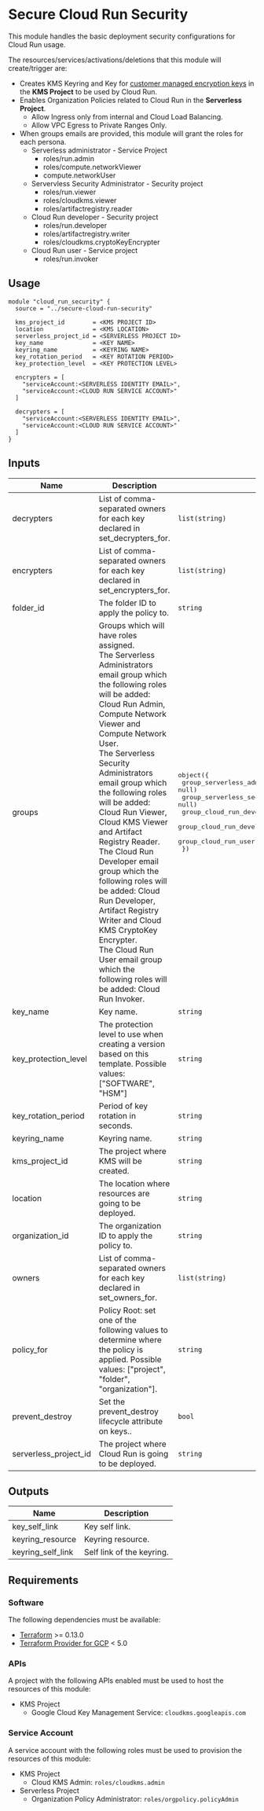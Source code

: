 # Secure Cloud Run Security

This module handles the basic deployment security configurations for Cloud Run usage.

The resources/services/activations/deletions that this module will create/trigger are:

* Creates KMS Keyring and Key for [customer managed encryption keys](https://cloud.google.com/run/docs/securing/using-cmek) in the **KMS Project**
to be used by Cloud Run.
* Enables Organization Policies related to Cloud Run in the **Serverless Project**.
  * Allow Ingress only from internal and Cloud Load Balancing.
  * Allow VPC Egress to Private Ranges Only.
* When groups emails are provided, this module will grant the roles for each persona.
  * Serverless administrator - Service Project
    * roles/run.admin
    * roles/compute.networkViewer
    * compute.networkUser
  * Servervless Security Administrator - Security project
    * roles/run.viewer
    * roles/cloudkms.viewer
    * roles/artifactregistry.reader
  * Cloud Run developer - Security project
    * roles/run.developer
    * roles/artifactregistry.writer
    * roles/cloudkms.cryptoKeyEncrypter
  * Cloud Run user - Service project
    * roles/run.invoker

## Usage

```hcl
module "cloud_run_security" {
  source = "../secure-cloud-run-security"

  kms_project_id        = <KMS PROJECT ID>
  location              = <KMS LOCATION>
  serverless_project_id = <SERVERLESS PROJECT ID>
  key_name              = <KEY NAME>
  keyring_name          = <KEYRING NAME>
  key_rotation_period   = <KEY ROTATION PERIOD>
  key_protection_level  = <KEY PROTECTION LEVEL>

  encrypters = [
    "serviceAccount:<SERVERLESS IDENTITY EMAIL>",
    "serviceAccount:<CLOUD RUN SERVICE ACCOUNT>"
  ]

  decrypters = [
    "serviceAccount:<SERVERLESS IDENTITY EMAIL>",
    "serviceAccount:<CLOUD RUN SERVICE ACCOUNT>"
  ]
}
```

<!-- BEGINNING OF PRE-COMMIT-TERRAFORM DOCS HOOK -->
## Inputs

| Name | Description | Type | Default | Required |
|------|-------------|------|---------|:--------:|
| decrypters | List of comma-separated owners for each key declared in set\_decrypters\_for. | `list(string)` | `[]` | no |
| encrypters | List of comma-separated owners for each key declared in set\_encrypters\_for. | `list(string)` | `[]` | no |
| folder\_id | The folder ID to apply the policy to. | `string` | `""` | no |
| groups | Groups which will have roles assigned.<br>  The Serverless Administrators email group which the following roles will be added: Cloud Run Admin, Compute Network Viewer and Compute Network User.<br>  The Serverless Security Administrators email group which the following roles will be added: Cloud Run Viewer, Cloud KMS Viewer and Artifact Registry Reader.<br>  The Cloud Run Developer email group which the following roles will be added: Cloud Run Developer, Artifact Registry Writer and Cloud KMS CryptoKey Encrypter.<br>  The Cloud Run User email group which the following roles will be added: Cloud Run Invoker. | <pre>object({<br>    group_serverless_administrator          = optional(string, null)<br>    group_serverless_security_administrator = optional(string, null)<br>    group_cloud_run_developer               = optional(string, null)<br>    group_cloud_run_developer               = optional(string, null)<br>    group_cloud_run_user                    = optional(string, null)<br>  })</pre> | `{}` | no |
| key\_name | Key name. | `string` | n/a | yes |
| key\_protection\_level | The protection level to use when creating a version based on this template. Possible values: ["SOFTWARE", "HSM"] | `string` | `"HSM"` | no |
| key\_rotation\_period | Period of key rotation in seconds. | `string` | `"2592000s"` | no |
| keyring\_name | Keyring name. | `string` | n/a | yes |
| kms\_project\_id | The project where KMS will be created. | `string` | n/a | yes |
| location | The location where resources are going to be deployed. | `string` | n/a | yes |
| organization\_id | The organization ID to apply the policy to. | `string` | `""` | no |
| owners | List of comma-separated owners for each key declared in set\_owners\_for. | `list(string)` | `[]` | no |
| policy\_for | Policy Root: set one of the following values to determine where the policy is applied. Possible values: ["project", "folder", "organization"]. | `string` | `"project"` | no |
| prevent\_destroy | Set the prevent\_destroy lifecycle attribute on keys.. | `bool` | `true` | no |
| serverless\_project\_id | The project where Cloud Run is going to be deployed. | `string` | n/a | yes |

## Outputs

| Name | Description |
|------|-------------|
| key\_self\_link | Key self link. |
| keyring\_resource | Keyring resource. |
| keyring\_self\_link | Self link of the keyring. |

<!-- END OF PRE-COMMIT-TERRAFORM DOCS HOOK -->

## Requirements

### Software

The following dependencies must be available:

* [Terraform](https://www.terraform.io/downloads.html) >= 0.13.0
* [Terraform Provider for GCP](https://github.com/terraform-providers/terraform-provider-google) < 5.0

### APIs

A project with the following APIs enabled must be used to host the
resources of this module:

* KMS Project
  * Google Cloud Key Management Service: `cloudkms.googleapis.com`

### Service Account

A service account with the following roles must be used to provision
the resources of this module:

* KMS Project
  * Cloud KMS Admin: `roles/cloudkms.admin`
* Serverless Project
  * Organization Policy Administrator: `roles/orgpolicy.policyAdmin`
